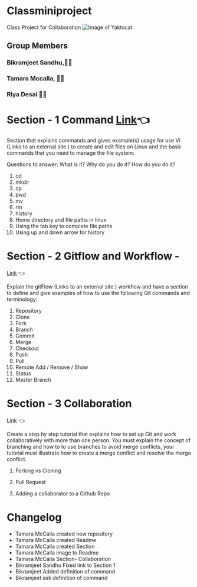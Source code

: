 # Classminiproject
Class Project for Collaboration
![Image of Yaktocat](https://octodex.github.com/images/filmtocat.png)
## Group Members
### Bikramjeet Sandhu,:man_student:
### Tamara Mccalla, :woman_student:
### Riya Desai :man_student:

# Section - 1 Command [Link](https://github.com/tmccalla777/RBTminiproject--Fall-2019/blob/master/viCommands.md):point_left:

Section that explains commands and gives example(s) usage for use Vi (Links to an external site.) to create and edit files on Linux and the basic commands that you need to manage the file system:

Questions to answer: What is it? Why do you do it? How do you do it?

1. cd
2. mkdir
3. cp
4. pwd
5. mv
6. rm
7. history
8. Home directory and file paths in linux
9. Using the tab key to complete file paths
10. Using up and down arrow for history

# Section - 2 Gitflow and Workflow -
[Link](https://github.com/tmccalla777/RBTminiproject--Fall-2019/blob/master/Section%20-%202%20Gitflow%20and%20Workflow.md) :point_left:

Explain the gitFlow (Links to an external site.) workflow and have a section to define and give examples of how to use the following Git commands and terminology:

1. Repository
2. Clone
3. Fork
4. Branch
5. Commit
6. Merge
7. Checkout
8. Push
9. Pull
10. Remote Add / Remove / Show
11. Status
12. Master Branch

# Section - 3 Collaboration
[Link](https://github.com/tmccalla777/RBTminiproject--Fall-2019/blob/master/collaboration.md) :point_left:

Create a step by step tutorial that explains how to set up Git and work collaboratively with more than one person.  You must explain the concept of branching and how to to use branches to avoid merge conflicts, your tutorial must illustrate how to create a merge conflict and resolve the merge conflict.   

1. Forking vs Cloning

2. Pull Request

3.  Adding a collaborator to a Github Repo


# Changelog
- Tamara McCalla created new repository
- Tamara McCalla created Readme
- Tamara McCalla created Section
- Tamara McCalla image to Readme
- Tamara McCalla Section- Collaboration
- Bikramjeet Sandhu Fixed link to Section 1
- Bikramjeet Added definition of command
- Bikramjeet ask definition of command

